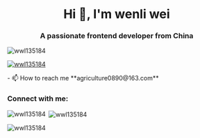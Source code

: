 <h1 align="center">Hi 👋, I'm wenli wei</h1>
<h3 align="center">A passionate frontend developer from China</h3>

<p align="left"> <img src="https://komarev.com/ghpvc/?username=wwl135184&label=Profile%20views&color=0e75b6&style=flat" alt="wwl135184" /> </p>

<p align="left"> <a href="https://github.com/ryo-ma/github-profile-trophy"><img src="https://github-profile-trophy.vercel.app/?username=wwl135184" alt="wwl135184" /></a> </p>
- 📫 How to reach me **agriculture0890@163.com**

<h3 align="left">Connect with me:</h3>
<p align="left">
</p>

<p><img align="left" src="https://github-readme-stats.vercel.app/api/top-langs?username=wwl135184&show_icons=true&locale=en&layout=compact" alt="wwl135184" /></p>

<p>&nbsp;<img align="center" src="https://github-readme-stats.vercel.app/api?username=wwl135184&show_icons=true&locale=en" alt="wwl135184" /></p>

<p><img align="center" src="https://github-readme-streak-stats.herokuapp.com/?user=wwl135184&" alt="wwl135184" /></p>

